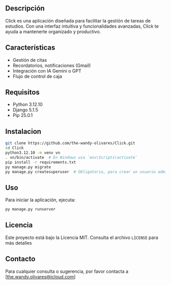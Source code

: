 ## Descripción
Click es una aplicación diseñada para facilitar la gestión de tareas de estudios. Con una interfaz intuitiva y funcionalidades avanzadas, Click te ayuda a mantenerte organizado y productivo.

## Características
- Gestión de citas
- Recordatorios, notificaciones (Gmail)
- Integración con IA Gemini o GPT
- Flujo de control de caja

## Requisitos 
- Python 3.12.10
- Django 5.1.5
- Pip 25.0.1

## Instalacion

```bash
git clone https://github.com/the-wandy-olivares/Click.git
cd Click
python3.12.10 -m venv vn
. vn/bin/activate  # En Windows usa `env\Scripts\activate`
pip install -r requirements.txt
py manage.py migrate
py manage.py createsuperuser  # Obligatorio, para crear un usuario administrador

```
## Uso
Para iniciar la aplicación, ejecuta:

```bash
py manage.py runserver
```

## Licencia
Este proyecto está bajo la Licencia MIT. Consulta el archivo `LICENSE` para más detalles

## Contacto
Para cualquier consulta o sugerencia, por favor contacta a [the.wandy.olivares@icloud.com]
